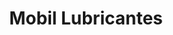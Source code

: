 ---
title: "Mobil Lubricantes"
url: /cinco-esquinas/mobil-lubricantes/
shop: reparación de automóviles
---